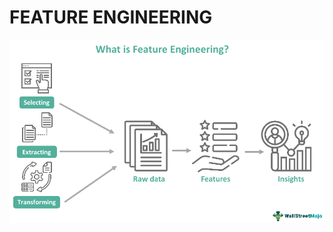 # FEATURE ENGINEERING

![img](https://github.com/RAJGUPTA28/QuickNLP-TextInspect/blob/main/Feature_engineering/Feature-Engineering.png)
